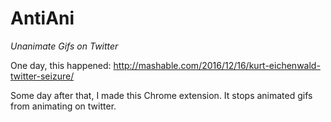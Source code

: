 AntiAni
==
*Unanimate Gifs on Twitter*


One day, this happened: http://mashable.com/2016/12/16/kurt-eichenwald-twitter-seizure/

Some day after that, I made this Chrome extension. It stops animated gifs from animating on twitter.
